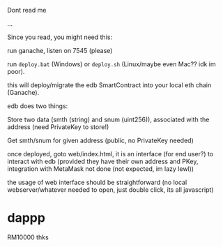 Dont read me

...

Since you read, you might need this:

run ganache, listen on 7545 (please)

run `deploy.bat` (Windows) or `deploy.sh` (Linux/maybe even Mac?? idk im poor).

this will deploy/migrate the edb SmartContract into your local eth chain (Ganache).

edb does two things:

Store two data (smth (string) and snum (uint256)), associated with the address (need PrivateKey to store!)

Get smth/snum for given address (public, no PrivateKey needed)

once deployed, goto web/index.html, it is an interface (for end user?) to interact with edb (provided they have their own address and PKey, integration with MetaMask not done (not expected, im lazy lewl))

the usage of web interface should be straightforward (no local webserver/whatever needed to open, just double click, its all javascript)

# dappp
RM10000 thks
